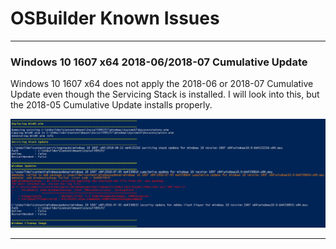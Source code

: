 # OSBuilder Known Issues

---

### Windows 10 1607 x64 2018-06/2018-07 Cumulative Update

Windows 10 1607 x64 does not apply the 2018-06 or 2018-07 Cumulative Update even though the Servicing Stack is installed.   I will look into this, but the 2018-05 Cumulative Update installs properly.

![](/assets/2018-07-11_11-32-06.png)

---
















